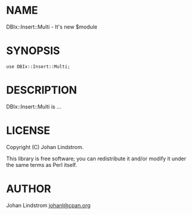 # NAME

DBIx::Insert::Multi - It's new $module

# SYNOPSIS

    use DBIx::Insert::Multi;

# DESCRIPTION

DBIx::Insert::Multi is ...

# LICENSE

Copyright (C) Johan Lindstrom.

This library is free software; you can redistribute it and/or modify
it under the same terms as Perl itself.

# AUTHOR

Johan Lindstrom <johanl@cpan.org>
